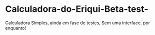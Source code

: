 # Calculadora-do-Eriqui-Beta-test-
Calculadora Simples, ainda em fase de testes, Sem uma interface. por enquanto!
